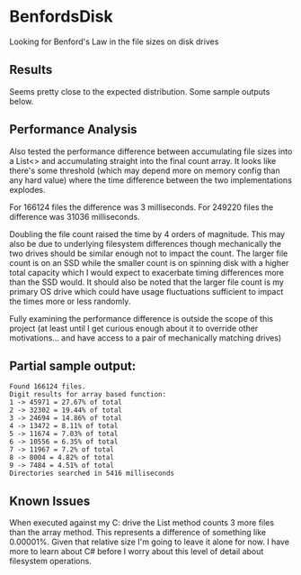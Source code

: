 BenfordsDisk
============

Looking for Benford's Law in the file sizes on disk drives

Results
-------
Seems pretty close to the expected distribution. Some sample outputs below.

Performance Analysis
--------------------
Also tested the performance difference between accumulating file sizes into a List<> and accumulating straight into the final count array. It looks like there's some threshold (which may depend more on memory config than any hard value) where the time difference between the two implementations explodes. 

For 166124 files the difference was 3 milliseconds.
For 249220 files the difference was 31036 milliseconds. 

Doubling the file count raised the time by 4 orders of magnitude. This may also be due to underlying filesystem differences though mechanically the two drives should be similar enough not to impact the count. The larger file count is on an SSD while the smaller count is on spinning disk with a higher total capacity which I would expect to exacerbate timing differences more than the SSD would. It should also be noted that the larger file count is my primary OS drive which could have usage fluctuations sufficient to impact the times more or less randomly.

Fully examining the performance difference is outside the scope of this project (at least until I get curious enough about it to override other motivations... and have access to a pair of mechanically matching drives)

Partial sample output:
----------------------
    Found 166124 files.
    Digit results for array based function:
    1 -> 45971 = 27.67% of total
    2 -> 32302 = 19.44% of total
    3 -> 24694 = 14.86% of total
    4 -> 13472 = 8.11% of total
    5 -> 11674 = 7.03% of total
    6 -> 10556 = 6.35% of total
    7 -> 11967 = 7.2% of total
    8 -> 8004 = 4.82% of total
    9 -> 7484 = 4.51% of total
    Directories searched in 5416 milliseconds

Known Issues
------------
When executed against my C: drive the List method counts 3 more files than the array method. This represents a difference of something like 0.00001%. Given that relative size I'm going to leave it alone for now. I have more to learn about C# before I worry about this level of detail about filesystem operations.
